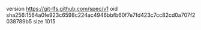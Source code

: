 version https://git-lfs.github.com/spec/v1
oid sha256:1564a0fe923c6598c224ac4946bbfb60f7e7fd423c7cc82cd0a707f2038789b5
size 1015
